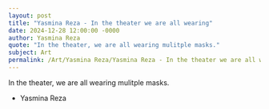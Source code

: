 ```yaml
---
layout: post
title: "Yasmina Reza - In the theater we are all wearing"
date: 2024-12-28 12:00:00 -0000
author: Yasmina Reza
quote: "In the theater, we are all wearing mulitple masks."
subject: Art
permalink: /Art/Yasmina Reza/Yasmina Reza - In the theater we are all wearing
---
```


In the theater, we are all wearing mulitple masks.

- Yasmina Reza
